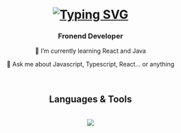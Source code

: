 <h1 align="center">
<a href="https://git.io/typing-svg"><img src="https://readme-typing-svg.herokuapp.com?font=Fira+Code&pause=1000&center=true&width=435&lines=Hi+There;I'm+Joe" alt="Typing SVG" /></a>
</h1>

<h3 align="center">Fronend Developer</h3>

<div align="center">
🌱 I’m currently learning React and Java

💬 Ask me about Javascript, Typescript, React... or anything

</div>


<br/>

 <h2 align="center">Languages & Tools</h2>
<br/>
<div align="center">
<img src="https://skillicons.dev/icons?i=javascript,typescript,react,html,css,git" width={100}/><br>
</div>

<!--
**youssefragab26/youssefragab26** is a ✨ _special_ ✨ repository because its `README.md` (this file) appears on your GitHub profile.

Here are some ideas to get you started:

- 🔭 I’m currently working on ...
- 👯 I’m looking to collaborate on ...
- 🤔 I’m looking for help with ...
- 📫 How to reach me: ...
- 😄 Pronouns: ...
- ⚡ Fun fact: ...
-->
